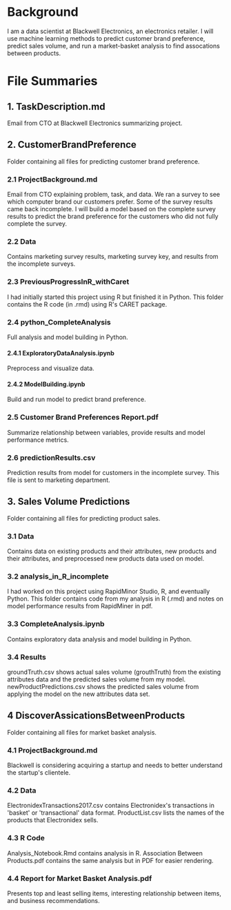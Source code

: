 # Background

I am a data scientist at Blackwell Electronics, an electronics retailer. I will use machine learning methods to predict customer brand preference, predict sales volume, and run a market-basket analysis to find assocations between products.

# File Summaries

## 1. TaskDescription.md
Email from CTO at Blackwell Electronics summarizing project.

## 2. CustomerBrandPreference
Folder containing all files for predicting customer brand preference. 

### 2.1 ProjectBackground.md
Email from CTO explaining problem, task, and data. We ran a survey to see which computer brand our customers prefer. Some of the survey results came back incomplete. I will build a model based on the complete survey results to predict the brand preference for the customers who did not fully complete the survey. 

### 2.2 Data
Contains marketing survey results, marketing survey key, and results from the incomplete surveys.  

### 2.3 PreviousProgressInR_withCaret
I had initially started this project using R but finished it in Python. This folder contains the R code (in .rmd) using R's  CARET package.  

### 2.4 python_CompleteAnalysis
Full analysis and model building in Python. 

#### 2.4.1 ExploratoryDataAnalysis.ipynb
Preprocess and visualize data.

#### 2.4.2 ModelBuilding.ipynb
Build and run model to predict brand preference. 

### 2.5 Customer Brand Preferences Report.pdf
Summarize relationship between variables, provide results and model performance metrics.

### 2.6 predictionResults.csv
Prediction results from model for customers in the incomplete survey. This file is sent to marketing department.

## 3. Sales Volume Predictions
Folder containing all files for predicting product sales.

### 3.1 Data
Contains data on existing products and their attributes, new products and their attributes, and preprocessed new products data used on model. 

### 3.2 analysis_in_R_incomplete
I had worked on this project using RapidMinor Studio, R, and eventually Python. This folder contains code from my analysis in R (.rmd) and notes on model performance results from RapidMiner in pdf. 

### 3.3 CompleteAnalysis.ipynb
Contains exploratory data analysis and model building in Python. 

### 3.4 Results
groundTruth.csv shows actual sales volume (grouthTruth) from the existing attributes data and the predicted sales volume from my model. newProductPredictions.csv shows the predicted sales volume from applying the model on the new attributes data set. 

## 4 DiscoverAssicationsBetweenProducts
Folder containing all files for market basket analysis.

### 4.1 ProjectBackground.md
Blackwell is considering acquiring a startup and needs to better understand the startup's clientele.

### 4.2 Data
ElectronidexTransactions2017.csv contains Electronidex's transactions in 'basket' or 'transactional' data format.
ProductList.csv lists the names of the products that Electronidex sells. 

### 4.3 R Code
Analysis_Notebook.Rmd contains analysis in R. Association Between Products.pdf contains the same analysis but in PDF for easier rendering. 

### 4.4 Report for Market Basket Analysis.pdf
Presents top and least selling items, interesting relationship between items, and business recommendations. 


